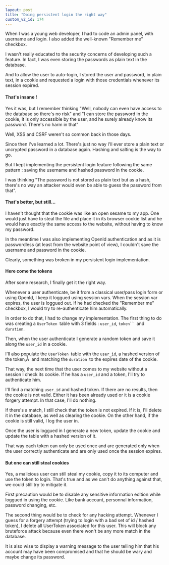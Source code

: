 ```yaml
---
layout: post
title: "Doing persistent login the right way"
custom_v2_id: 174
---
```


When I was a young web developer, I had to code an admin panel, with username
and login. I also added the well-known "Remember me" checkbox.

I wasn't really educated to the security concerns of developing such a
feature. In fact, I was even storing the passwords as plain text in the
database.

And to allow the user to auto-login, I stored the user and password, in plain
text, in a cookie and requested a login with those credentials whenever its
session expired.

#### That's insane !

Yes it was, but I remember thinking "Well, nobody can even have access to the
database so there's no risk" and "I can store the password in the cookie, it
is only accessible by the user, and he surely already know its password.
There's no harm in that"

Well, XSS and CSRF weren't so common back in those days.

Since then I've learned a lot. There's just no way I'll ever store a plain
text or uncrypted password in a database again. Hashing and salting is the way
to go.

But I kept implementing the persistent login feature following the same
pattern : saving the username and hashed password in the cookie.

I was thinking "The password is not stored as plain text but as a hash,
there's no way an attacker would even be able to guess the password from
that".

#### That's better, but still...

I haven't thought that the cookie was like an open sesame to my app. One would
just have to steal the file and place it in its browser cookie list and he
would have exactly the same access to the website, without having to know my
password.

In the meantime I was also implementing OpenId authentication and as it is
passwordless (at least from the website point of view), I couldn't save the
username and password in the cookie.

Clearly, something was broken in my persistent login implementation.

#### Here come the tokens

After some research, I finally get it the right way.

Whenever a user authenticate, be it from a classical user/pass login form or
using OpenId, I keep it loggued using session vars. When the session var
expires, the user is loggued out. If he had checked the "Remember me"
checkbox, I would try to re-authenticate him automatically.

In order to do that, I had to change my implementation. The first thing to do
was creating a `UserToken `table with 3 fields : `user_id`, `token`` `and
`duration`.

Then, when the user authenticate I generate a random token and save it along
the `user_id` in a cookie.

I'll also populate the `UserToken `table with the `user_id`, a hashed version
of the token,Â  and matching the `duration `to the expires date of the cookie.

That way, the next time that the user comes to my website without a session I
check its cookie. If he has a `user_id` and a token, I'll try to authenticate
him.

I'll find a matching `user_id` and hashed token. If there are no results, then
the cookie is not valid. Either it has been already used or it is a cookie
forgery attempt. In that case, I'll do nothing.

If there's a match, I still check that the token is not expired. If it is,
I'll delete it in the database, as well as clearing the cookie. On the other
hand, if the cookie is still valid, I log the user in.

Once the user is loggued in I generate a new token, update the cookie and
update the table with a hashed version of it.

That way each token can only be used once and are generated only when the user
correctly authenticate and are only used once the session expires.

#### But one can still steal cookies

Yes, a malicious user can still steal my cookie, copy it to its computer and
use the token to login. That's true and as we can't do anything against that,
we could still try to mitigate it.

First precaution would be to disable any sensitive information edition while
loggued in using the cookie. Like bank account, personnal information,
password changing, etc.

The second thing would be to check for any hacking attempt. Whenever I guess
for a forgery attempt (trying to login with a bad set of id / hashed token), I
delete all UserToken associated for this user. This will block any bruteforce
attack because even there won't be any more match in the database.

It is also wise to display a warning message to the user telling him that his
account may have been compromised and that he should be wary and maybe change
its password.

